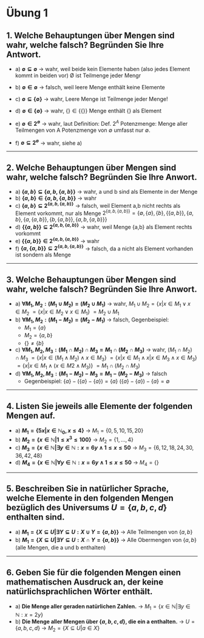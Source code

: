 # Übung 1
## 1. Welche Behauptungen über Mengen sind wahr, welche falsch? Begründen Sie Ihre Antwort.

* a) **$\emptyset \subseteq \emptyset$**
-> wahr, weil beide kein Elemente haben (also jedes Element kommt in beiden vor)
Ø ist Teilmenge jeder Mengr

 * b) **$\emptyset \in \emptyset$**
-> falsch, weil leere Menge enthält keine Elemente

 * c) **$\emptyset \subseteq \{\emptyset\}$**
 -> wahr, Leere Menge ist Teilmenge jeder Menge!

 * d) **$\emptyset \in \{\emptyset\}$**
 -> wahr, $\{\} \in \{\{\}\}$ Menge enthält $\{\}$ als Element

 * e) **$\emptyset \in 2^{\emptyset}$**
-> wahr, laut Definition:
Def. $2^A$ Potenzmenge: Menge aller Teilmengen von A
Potenzmenge von $\emptyset$ umfasst nur $\emptyset$.

 * f) **$\emptyset \subseteq 2^{\emptyset}$**
-> wahr, siehe a)

---

## 2. Welche Behauptungen über Mengen sind wahr, welche falsch? Begründen Sie Ihre Anwort.

* a) **$\{a,b\}\subseteq \{a,b,\{a,b\}\}$**
  -> wahr, a und b sind als Elemente in der Menge
* b) **$\{a,b\}\in \{a,b,\{a,b\}\}$**
  -> wahr
* c) **$\{a,b\}\subseteq 2^{\{a,b,\{a,b\}\}}$**
  -> falsch, weil Element a,b nicht rechts als Element vorkommt, nur als Menge
  $2^{\{a,b,\{a,b\}\}}= \{\emptyset,\{a\},\{b\},\{\{a,b\}\},\{a,b\},\{a,\{a,b\}\},\{b,\{a,b\}\},\{a,b,\{a,b\}\}\}$
* d) **$\{\{a,b\}\}\subseteq 2^{\{a,b,\{a,b\}\}}$**
  -> wahr, weil Menge {a,b} als Element rechts vorkommt
* e) **$\{\{a,b\}\}\in 2^{\{a,b,\{a,b\}\}}$**
  -> wahr
* f) **$\{a,\{a,b\}\}\subseteq 2^{\{a,b,\{a,b\}\}}$**
  -> falsch, da a nicht als Element vorhanden ist sondern als Menge

---

## 3. Welche Behauptungen über Mengen sind wahr, welche falsch? Begründen Sie Ihre Anwort.

* a) **$\forall M_1,M_2:(M_1\cup M_2)=(M_2\cup M_1)$**
-> wahr, $M_1\cup M_2=\{x|x\in M_1 \lor x \in M_2$
  $=\{x|x\in M_2 \lor x\in M_1\}$
  $=M_2\cup M_1$
* b) **$\forall M_1,M_2: (M_1-M_2)=(M_2-M_1)$**
-> falsch, Gegenbeispiel:
  * $M_1=\{a\}$
  * $M_2=\{a,b\}$
  * $\{\}\neq \{b\}$
* c) **$\forall M_1,M_2,M_3: (M_1\cap M_2)\cap M_3 = M_1 \cap (M_2 \cap M_3)$**
-> wahr, $(M_1\cap M_2)\cap M_3$
$=\{x|x\in (M_1 \land M_2)\land x\in M_3\}$
$=\{x|x\in M_1 \land x|x\in M_3 \land x\in M_3\}$
$=\{x|x\in M_1 \land (x\in M2 \land M_3)\}$
$=M_1\cap (M_2 \cap M_3)$
* d) **$\forall M_1,M_2,M_3: (M_1 - M_2)- M_3 = M_1 - (M_2 - M_3)$**
-> falsch
  * Gegenbeispiel:
  $\{a\}-(\{a\}-\{a\})=\{a\}$
  $(\{a\}-\{a\})-\{a\}=\emptyset$

---

## 4. Listen Sie jeweils alle Elemente der folgenden Mengen auf.

* a) **$M_1=\{5x|x\in \mathbb{N}_0, x\leq 4\}$**
-> $M_1=\{0,5,10,15,20\}$
* b) **$M_2=\{x\in \mathbb{N} | 1\leq x^3 \leq 100\}$**
-> $M_2=\{1,...,4\}$
* c) **$M_3=\{x\in \mathbb{N} | \exists y \in \mathbb{N} :x=6y \land 1\leq x\leq 50$**
-> $M_3=\{6,12,18,24,30,36,42,48\}$
* d) **$M_4=\{x\in \mathbb{N} | \forall y \in \mathbb{N} :x=6y \land 1\leq x\leq 50$**
-> $M_4=\{\}$

---

## 5. Beschreiben Sie in natürlicher Sprache, welche Elemente in den folgenden Mengen bezüglich des Universums $U = \{a, b, c, d\}$ enthalten sind.

* a) **$M_1 = \{X\subseteq U | \exists Y\subseteq U:X\cup Y = \{a,b\}\}$**
-> Alle Teilmengen von $\{a,b\}$
* b) **$M_1 = \{X\subseteq U | \exists Y\subseteq U:X\cap Y = \{a,b\}\}$**
-> Alle Obermengen von $\{a,b\}$ (alle Mengen, die a und b enthalten)

---

## 6. Geben Sie für die folgenden Mengen einen mathematischen Ausdruck an, der keine natürlichsprachlichen Wörter enthält.

* a) **Die Menge aller geraden natürlichen Zahlen.**
-> $M_1=\{x\in \mathbb{N} |\exists y \in \mathbb{N}: x=2y\}$
* b) **Die Menge aller Mengen über $\{a,b,c,d\}$, die ein a enthalten.**
-> $U=\{a,b,c,d\}$
-> $M_2=\{X\subseteq U | a\in X\}$
